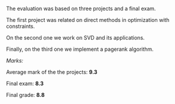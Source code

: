 The evaluation was based on three projects and a final exam.

The first project was related on direct methods in optimization with constraints. 

On the second one we work on SVD and its applications. 

Finally, on the third one we implement a pagerank algorithm.

_Marks:_

Average mark of the the projects: **9.3**

Final exam: **8.3**

Final grade: **8.8**

